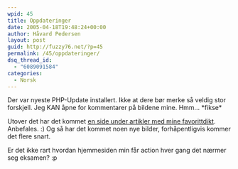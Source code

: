 ```yaml
---
wpid: 45
title: Oppdateringer
date: 2005-04-18T19:48:24+00:00
author: Håvard Pedersen
layout: post
guid: http://fuzzy76.net/?p=45
permalink: /45/oppdateringer/
dsq_thread_id:
  - "6089091584"
categories:
  - Norsk
---
```

Der var nyeste PHP-Update installert. Ikke at dere bør merke så veldig stor forskjell. Jeg KAN åpne for kommentarer på bildene mine. Hmm&#8230; \*fikse\*

Utover det har det kommet [en side under artikler med mine favorittdikt](index.php?s=content&p=art_lyrics_dikt). Anbefales. :) Og så har det kommet noen nye bilder, forhåpentligvis kommer det flere snart.

Er det ikke rart hvordan hjemmesiden min får action hver gang det nærmer seg eksamen? :p
